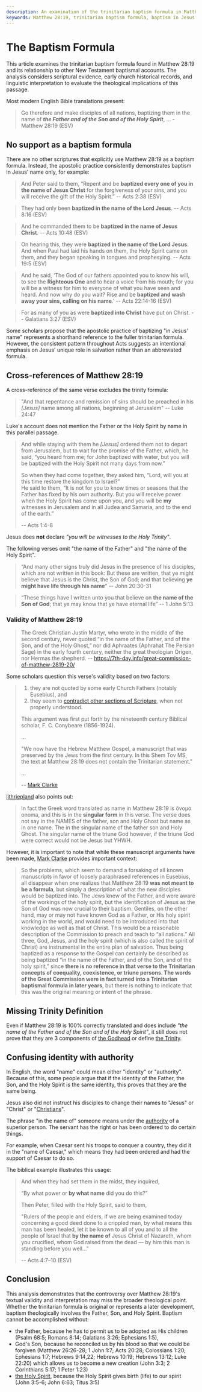 ```yaml
---
description: An examination of the trinitarian baptism formula in Matthew 28:19, analyzing scriptural evidence, early church records, and linguistic interpretation.
keywords: Matthew 28:19, trinitarian baptism formula, baptism in Jesus name, apostolic baptism practice, Eusebius manuscript evidence, Shem Tov Hebrew Matthew, baptismal authority vs identity, Great Commission baptism
---
```


# The Baptism Formula

This article examines the trinitarian baptism formula found in Matthew 28:19 and its relationship to other New Testament baptismal accounts. The analysis considers scriptural evidence, early church historical records, and linguistic interpretation to evaluate the theological implications of this passage.

Most modern English Bible translations present:

> Go therefore and make disciples of all nations, baptizing them in the name of ***the Father and of the Son and of the Holy Spirit***, ... - Matthew 28:19 (ESV)

## No support as a baptism formula

There are no other scriptures that explicitly use Matthew 28:19 as a baptism formula. Instead, the apostolic practice consistently demonstrates baptism in Jesus' name only, for example:

> And Peter said to them, “Repent and be **baptized every one of you in the name of Jesus Christ** for the forgiveness of your sins, and you will receive the gift of the Holy Spirit.” -- Acts 2:38 (ESV)

> They had only been **baptized in the name of the Lord Jesus**. -- Acts 8:16 (ESV)

> And he commanded them to be **baptized in the name of Jesus Christ**. -- Acts 10:48 (ESV)

> On hearing this, they were **baptized in the name of the Lord Jesus**. And when Paul had laid his hands on them, the Holy Spirit came on them, and they began speaking in tongues and prophesying. -- Acts 19:5 (ESV)

> And he said, ‘The God of our fathers appointed you to know his will, to see the **Righteous One** and to hear a voice from his mouth;  for you will be a witness for him to everyone of what you have seen and heard. And now why do you wait? Rise and be **baptized and wash away your sins, calling on his name**.’ -- Acts 22:14-16 (ESV)

> For as many of you as were **baptized into Christ** have put on Christ. -- Galatians 3:27 (ESV)

Some scholars propose that the apostolic practice of baptizing "in Jesus' name" represents a shorthand reference to the fuller trinitarian formula. However, the consistent pattern throughout Acts suggests an intentional emphasis on Jesus' unique role in salvation rather than an abbreviated formula.

## Cross-references of Matthew 28:19

A cross-reference of the same verse excludes the trinity formula:

> "And that repentance and remission of sins should be preached in his *[Jesus]* name among all nations, beginning at Jerusalem" -- Luke 24:47

Luke's account does not mention the Father or the Holy Spirit by name in this parallel passage.

> And while staying with them he *[Jesus]* ordered them not to depart from Jerusalem, but to wait for the promise of the Father, which, he said, “you heard from me; for John baptized with water, but you will be baptized with the Holy Spirit not many days from now.”
>
> So when they had come together, they asked him, “Lord, will you at this time restore the kingdom to Israel?”  
> He said to them, “It is not for you to know times or seasons that the Father has fixed by his own authority. But you will receive power when the Holy Spirit has come upon you, and you will be **my** witnesses in Jerusalem and in all Judea and Samaria, and to the end of the earth.”
>
> -- Acts 1:4-8

Jesus does **not** declare *"you will be witnesses to the Holy Trinity"*.

The following verses omit "the name of the Father" and "the name of the Holy Spirit".

> “And many other signs truly did Jesus in the presence of his disciples, which are not written in this book: But these are written, that ye might believe that Jesus is the Christ, the Son of God; and that believing **ye might have life through his name**” -- John 20:30-31

> “These things have I written unto you that believe on **the name of the Son of God**; that ye may know that ye have eternal life” -- 1 John 5:13

### Validity of Matthew 28:19

> The Greek Christian Justin Martyr, who wrote in the middle of the second century, never quoted “in the name of the Father, and of the Son, and of the Holy Ghost,” nor did Aphraates (Aphrahat The Persian Sage) in the early fourth century, neither the great theologian Origen, nor Hermas the shepherd. -- https://7th-day.info/great-commission-of-matthew-2819-20/

Some scholars question this verse's validity based on two factors:

> 1. they are not quoted by some early Church Fathers (notably Eusebius), and
> 2. they seem to [contradict other sections of Scripture](https://7th-day.info/great-commission-of-matthew-2819-20/), when not properly understood.
>
> This argument was first put forth by the nineteenth century Biblical scholar, F. C. Conybeare (1856-1924).
>
> ...
>
> "We now have the Hebrew Matthew Gospel, a manuscript that was preserved by the Jews from the first century. In this Shem Tov MS, the text at Matthew 28:19 does not contain the Trinitarian statement."
>
> ...
>
> -- [Mark Clarke](http://godskingdomfirst.org/Commission.htm)

[ljthriepland](https://www.followintruth.com/in-the-name-of-the-father-son-and-the-holy-spirit-matthew-28-19) also points out:

> In fact the Greek word translated as name in Matthew 28:19 is ὄνομα onoma, and this is in the **singular form** in this verse. The verse does not say in the NAMES of the father, son and Holy Ghost but name as in one name. The in the singular name of the father son and Holy Ghost. The singular name of the triune God however, if the triune God were correct would not be Jesus but YHWH.

However, it is important to note that while these manuscript arguments have been made, [Mark Clarke](http://godskingdomfirst.org/Commission.htm) provides important context:

> So the problems, which seem to demand a forsaking of all known manuscripts in favor of loosely paraphrased references in Eusebius, all disappear when one realizes that Matthew 28:19 **was not meant to be a formula**, but simply a description of what the new disciples would be baptized into.  The Jews knew of the Father, and were aware of the workings of the holy spirit, but the identification of Jesus as the Son of God was now crucial to their baptism.  Gentiles, on the other hand, may or may not have known God as a Father, or His holy spirit working in the world, and would need to be introduced into that knowledge as well as that of Christ.  This would be a reasonable description of the Commission to preach and teach to “all nations.”  All three, God, Jesus, and the holy spirit (which is also called the spirit of Christ) are instrumental in the entire plan of salvation.  Thus being baptized as a response to the Gospel can certainly be described as being baptized “in the name of the Father, and of the Son, and of the holy spirit,” since **there is no reference in that verse to the Trinitarian concepts of coequality, coexistence, or triune persons.  The words of the Great Commission were in fact turned into a Trinitarian baptismal formula in later years**, but there is nothing to indicate that this was the original meaning or intent of the phrase.

## Missing Trinity Definition

Even if Matthew 28:19 is 100% correctly translated and does include *"the name of the Father and of the Son and of the Holy Spirit"*, it still does not prove that they are 3 components of [the Godhead](https://eternal.family.net.za/bible/concepts/godhead) or define [the Trinity](/trinity).

## Confusing identity with authority

In English, the word "name" could mean either "identity" or "authority". Because of this, some people argue that if the identity of the Father, the Son, and the Holy Spirit is the same identity, this proves that they are the same being.

Jesus also did not instruct his disciples to change their names to "Jesus" or "Christ" or "[Christians](https://eternal.family.net.za/bible/concept/christian)".

The phrase "in the name of" someone means under the [authority](https://eternal.family.net.za/biblical/concepts/name) of a superior person. The servant has the right or has been ordered to do certain things.

For example, when Caesar sent his troops to conquer a country, they did it in the "name of Caesar," which means they had been ordered and had the support of Caesar to do so.

The biblical example illustrates this usage:

> And when they had set them in the midst, they inquired,
>
> “By what power or **by what name** did you do this?”
>
> Then Peter, filled with the Holy Spirit, said to them,
>
> "Rulers of the people and elders, if we are being examined today concerning a good deed done to a crippled man, by what means this man has been healed, let it be known to all of you and to all the people of Israel that **by the name of** Jesus Christ of Nazareth, whom you crucified, whom God raised from the dead — by him this man is standing before you well..."
>
> -- Acts 4:7–10 (ESV)

## Conclusion

This analysis demonstrates that the controversy over Matthew 28:19's textual validity and interpretation may miss the broader theological point. Whether the trinitarian formula is original or represents a later development, baptism theologically involves the Father, Son, and Holy Spirit. Baptism cannot be accomplished without:
* the Father, because he has to permit us to be adopted as His children (Psalm 68:5; Romans 8:14; Galatians 3:26; Ephesians 1:5),
* God's Son, because he reconciled us by his blood so that we could be forgiven (Matthew 26:26-28; 1 John 1:7; Acts 20:28; Colossians 1:20; Ephesians 1:7; Hebrews 9:14,22; Hebrews 10:19; Hebrews 13:12; Luke 22:20) which allows us to become a new creation (John 3:3; 2 Corinthians 5:17; 1 Peter 1:23)
* [the Holy Spirit](/trinity/holy-spirit), because the Holy Spirit gives birth (life) to our spirit (John 3:5-6; John 6:63; Titus 3:5)
